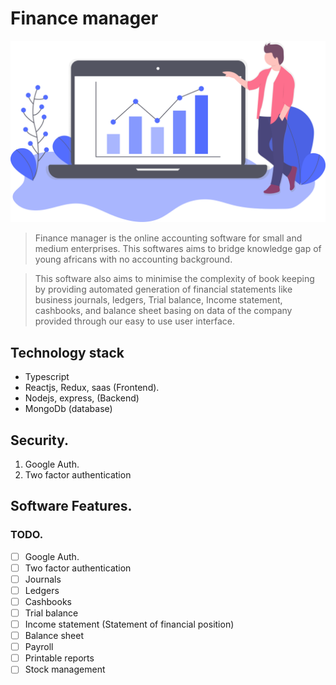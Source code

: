 # Finance manager

![Finace manager](src/asset/finance.svg)

> Finance manager is the online accounting software for small and medium enterprises. This softwares aims to bridge knowledge gap of young africans with no accounting background.

> This software also aims to minimise the complexity of book keeping by providing automated generation of financial statements like business journals, ledgers, Trial balance, Income statement, cashbooks, and balance sheet basing on data of the company provided through our easy to use user interface.

## Technology stack

- Typescript
- Reactjs, Redux, saas (Frontend).
- Nodejs, express, (Backend)
- MongoDb (database)

## Security.

1. Google Auth.
2. Two factor authentication

## Software Features.

### TODO.

- [ ] Google Auth.
- [ ] Two factor authentication
- [ ] Journals
- [ ] Ledgers
- [ ] Cashbooks
- [ ] Trial balance
- [ ] Income statement (Statement of financial position)
- [ ] Balance sheet
- [ ] Payroll
- [ ] Printable reports
- [ ] Stock management
